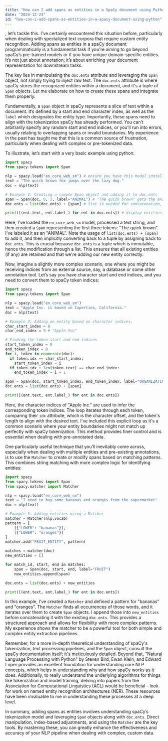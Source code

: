 ```yaml
---
title: "How can I add spans as entities in a SpaCy document using Python?"
date: "2024-12-23"
id: "how-can-i-add-spans-as-entities-in-a-spacy-document-using-python"
---
```


, let’s tackle this. I've certainly encountered this situation before, particularly when dealing with specialized text corpora that require custom entity recognition. Adding spans as entities in a spaCy document programmatically is a fundamental task if you're aiming to go beyond spaCy’s pre-trained models or if you have unique domain-specific entities. It’s not just about annotation; it’s about enriching your document representation for downstream tasks.

The key lies in manipulating the `doc.ents` attribute and leveraging the `Span` object, not simply trying to inject raw text. The `doc.ents` attribute is where spaCy stores the recognized entities within a document, and it's a tuple of `Span` objects. Let me elaborate on how to create these spans and integrate them properly.

Fundamentally, a `Span` object in spaCy represents a slice of text within a document. It’s defined by a start and end character index, as well as the `label` which designates the entity type. Importantly, these spans need to align with the tokenization spaCy has already performed. You can’t arbitrarily specify any random start and end indices, or you'll run into errors, usually relating to overlapping spans or invalid boundaries. My experience in the past has taught me that this is a common source of frustration, particularly when dealing with complex or pre-tokenized data.

To illustrate, let’s start with a very basic example using python:

```python
import spacy
from spacy.tokens import Span

nlp = spacy.load("en_core_web_sm") # ensure you have this model installed. `python -m spacy download en_core_web_sm` if not
text = "The quick brown fox jumps over the lazy dog."
doc = nlp(text)

# Example 1: Creating a simple Span object and adding it to doc.ents
span = Span(doc, 0, 3, label="ANIMAL") # "The quick brown" gets the animal tag
doc.ents = list(doc.ents) + [span] # list is needed for concatenation, then convert back to a tuple.

print([(ent.text, ent.label_) for ent in doc.ents]) # display entities.
```

Here, I’ve loaded the `en_core_web_sm` model, processed a text string, and then created a `Span` representing the first three tokens: “The quick brown”. I've labeled it as an "ANIMAL". Note the usage of `list(doc.ents) + [span]` to add it, and then implicitly converting back to a tuple by assigning back to `doc.ents`. This is crucial because `doc.ents` is a tuple which is immutable, hence the modification through a list. This ensures that all existing entities (if any) are retained and that we're adding our new entity correctly.

Now, imagine a slightly more complex scenario, one where you might be receiving indices from an external source, say, a database or some other annotation tool. Let’s say you have character start and end indices, and you need to convert them to spaCy token indices:

```python
import spacy
from spacy.tokens import Span

nlp = spacy.load("en_core_web_sm")
text = "Apple Inc. is based in Cupertino, California."
doc = nlp(text)

# Example 2: Adding an entity based on character indices.
char_start_index = 0
char_end_index = 9 # "Apple Inc"

# Finding the token start and end indices
start_token_index = 0
end_token_index = 0
for i, token in enumerate(doc):
  if token.idx == char_start_index:
    start_token_index = i
  if token.idx + len(token.text) == char_end_index:
    end_token_index = i + 1

span = Span(doc, start_token_index, end_token_index, label="ORGANIZATION")
doc.ents = list(doc.ents) + [span]

print([(ent.text, ent.label_) for ent in doc.ents])
```

Here, the character indices of "Apple Inc." are used to infer the corresponding token indices. The loop iterates through each token, comparing their `idx` attribute, which is the character offset, and the token's length to align with the desired text. I've included this explicit loop as it's a common scenario where your entity boundaries might not match up perfectly with spaCy tokenization. This method provides finer control and is essential when dealing with pre-annotated data.

One particularly useful technique that you’ll inevitably come across, especially when dealing with multiple entities and pre-existing annotations, is to use the `Matcher` to create or modify spans based on matching patterns. This combines string matching with more complex logic for identifying entities:

```python
import spacy
from spacy.tokens import Span
from spacy.matcher import Matcher

nlp = spacy.load("en_core_web_sm")
text = "I need to buy some bananas and oranges from the supermarket"
doc = nlp(text)

# Example 3: Adding entities using a Matcher
matcher = Matcher(nlp.vocab)
pattern = [
    [{"LOWER": "bananas"}],
    [{"LOWER": "oranges"}]
]
matcher.add("FRUIT_ENTITY", pattern)

matches = matcher(doc)
new_entities = []

for match_id, start, end in matches:
    span = Span(doc, start, end, label="FRUIT")
    new_entities.append(span)

doc.ents = list(doc.ents) + new_entities

print([(ent.text, ent.label_) for ent in doc.ents])
```

In this example, I've created a `Matcher` and defined a pattern for "bananas" and "oranges". The `Matcher` finds all occurrences of those words, and it iterates over them to create `Span` objects. I append those into `new_entities` before concatenating it with the existing `doc.ents`. This provides a structured approach and allows for flexibility with more complex patterns. My experience shows the matcher to be a powerful tool for both simple and complex entity extraction pipelines.

Remember, for a more in-depth theoretical understanding of spaCy's tokenization, text processing pipelines, and the `Span` object, consult the spaCy documentation itself; it's meticulously detailed. Beyond that, "Natural Language Processing with Python" by Steven Bird, Ewan Klein, and Edward Loper provides an excellent foundation for understanding core NLP concepts, which helps in understanding why and how spaCy works as it does. Additionally, to really understand the underlying algorithms for things like tokenization and model training, delving into papers from the Association for Computational Linguistics (ACL) would be beneficial - look for work on named entity recognition architectures (NER). These resources have been invaluable to me in understanding these processes at a deep level.

In summary, adding spans as entities involves understanding spaCy’s tokenization model and leveraging `Span` objects along with `doc.ents`. Direct manipulation, index-based adjustments, and using the `Matcher` are the key tools. By mastering these, you can greatly enhance the effectiveness and accuracy of your NLP pipeline when dealing with complex, custom data.

